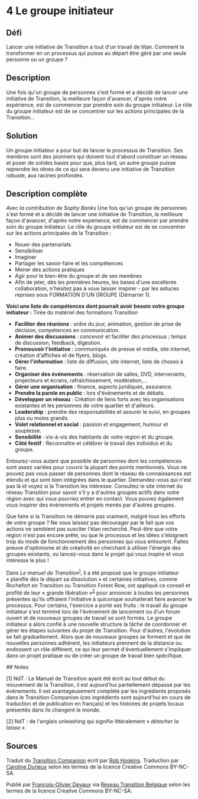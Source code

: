 # 4 Le groupe initiateur

## Défi
Lancer une initiative de Transition a tout d'un travail de titan. Comment le transformer en un processus qui puisse au départ être géré par une seule personne ou un groupe ?

## Description
Une fois qu'un groupe de personnes s'est formé et a décidé de lancer une initiative de Transition, la meilleure façon d'avancer, d'après notre expérience, est de commencer par prendre soin du groupe initiateur. Le rôle du groupe initiateur est de se concentrer sur les actions principales de la Transition...

## Solution
Un groupe initiateur a pour but de lancer le processus de Transition. Ses membres sont des pionniers qui doivent tout d'abord constituer un réseau et poser de solides bases pour que, plus tard, un autre groupe puisse reprendre les rênes de ce qui sera devenu une initiative de Transition robuste, aux racines profondes. 

## Description complète
*Avec la contribution de Sophy Banks*
Une fois qu'un groupe de personnes s'est formé et a décidé de lancer une initiative de Transition, la meilleure façon d'avancer, d'après notre expérience, est de commencer par prendre soin du groupe initiateur. Le rôle du groupe initiateur est de se concentrer sur les actions principales de la Transition :
- Nouer des partenariats
- Sensibiliser
- Imaginer
- Partager les savoir-faire et les compétences
- Mener des actions pratiques
- Agir pour le bien-être du groupe et de ses membres
- Afin de jeter, dès les premières heures, les bases d'une excellente collaboration, n'hésitez pas à vous laisser inspirer - par les astuces reprises sous FORMATION D'UN GROUPE (Démarrer 1).
 
**Voici une liste de compétences dont pourrait avoir besoin votre groupe initiateur :**
Tirée du matériel des formations Transition 
- **Faciliter des réunions** : ordre du jour, animation, gestion de prise de décision, compétences en communication.
- **Animer des discussions** : concevoir et faciliter des processus ; temps de discussion, feedback, digestion. 
- **Promouvoir l'initiative** : communiqués de presse et média, site internet, création d'affiches et de flyers, blogs.
- **Gérer l'information** : liste de diffusion, site internet, liste de choses à faire.
- **Organiser des événements** : réservation de salles, DVD, intervenants, projecteurs et écrans, rafraîchissement, modération,...
- **Gérer une organisation** : finance, aspects juridiques, assurance.
- **Prendre la parole en public** : lors d'événements et de débats.
- **Développer un réseau** : Création de liens forts avec les organisations existantes et les personnes de votre quartier et d'ailleurs.
- **Leadership** : prendre des responsabilités et assurer le suivi, en groupes plus ou moins grands. 
- **Volet relationnel et social** : passion et engagement, humour et souplesse.
- **Sensibilité** : vis-à-vis des habitants de votre région et du groupe.
- **Côté festif** : Reconnaître et célébrer le travail des individus et du groupe. 

Entourez-vous autant que possible de personnes dont les compétences sont assez variées pour couvrir la plupart des points mentionnés. Vous ne pouvez pas vous passer de personnes dont le réseau de connaissances est étendu et qui sont bien intégrées dans le quartier. Demandez-vous qui n'est pas là et voyez si la Transition les intéresse. Consultez le site internet du réseau Transition pour savoir s'il y a d'autres groupes actifs dans votre région avec qui vous pourriez entrer en contact. Vous pouvez également vous inspirer des événements et projets menés par d'autres groupes.

Que faire si la Transition ne démarre pas vraiment, malgré tous les efforts de votre groupe ? Ne vous laissez pas décourager par le fait que vos actions ne semblent pas susciter l'élan recherché. Peut-être que votre région n'est pas encore prête, ou que le processus et les idées s'éloignent trop du mode de fonctionnement des personnes qui vous entourent. Faites preuve d'optimisme et de créativité en cherchant à utiliser l'énergie des groupes existants, ou lancez-vous dans le projet qui vous inspire et vous intéresse le plus !

Dans _Le manuel de Transition_<sup>[1](#note)</sup>, il a été proposé que le groupe initiateur « planifie dès le départ sa dissolution » et certaines initiatives, comme Rochefort en Transition ou Transition Forest Row, ont appliqué ce conseil et profité de leur « grande libération »<sup>[2](#note)</sup> pour annoncer à toutes les personnes présentes qu'ils offraient l'initiative à quiconque souhaiterait faire avancer le processus. Pour certains, l'exercice a porté ses fruits : le travail du groupe initiateur s'est terminé lors de l'événement de lancement ou d'un forum ouvert et de nouveaux groupes de travail se sont formés. Le groupe initiateur a alors confié à une nouvelle structure la tâche de coordonner et gérer les étapes suivantes du projet de Transition. Pour d'autres, l'évolution se fait graduellement. Alors que de nouveaux groupes se forment et que de nouvelles personnes adhèrent, les initiateurs prennent de la distance ou endossent un rôle différent, ce qui leur permet d'éventuellement s'impliquer dans un projet pratique ou de créer un groupe de travail bien spécifique.

<a id="note">
## Notes

[1] NdT : Le Manuel de Transition ayant été écrit au tout début du mouvement de la Transition, il est aujourd'hui partiellement dépassé par les événements. Il est avantageusement complété par les ingrédients proposés dans le Transition Companion (ces ingrédients sont aujourd'hui en cours de traduction et de publication en français) et les histoires de projets locaux présentés dans Ils changent le monde.

[2] NdT : de l'anglais unleashing qui signifie littéralement « *détacher la laisse* »

## Sources
Traduit du [Transition Companion](https://www.transitionnetwork.org/transition-companion) écrit par [Rob Hopkins](https://www.transitionnetwork.org/about/people/staff-and-key-contributors). Traduction par [Caroline Durieux](http://www.reseautransition.be/articles/author/caroline-durieux/) selon les termes de la licence Creative Commons BY-NC-SA.

Publié par [François-Olivier Devaux](mailto:francois@reseautransition.be) via [Réseau Transition Belgique](http://www.reseautransition.be/) selon les termes de la licence Creative Commons BY-NC-SA.
